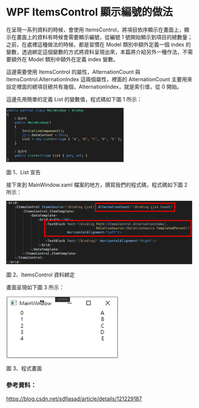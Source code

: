 # WPF ItemsControl 顯示編號的做法

在呈現一系列資料的時候，會使用 ItemsControl，將項目依序顯示在畫面上，顯示在畫面上的資料有時候會需要顯示編號，從編號 1 號開始顯示到項目的總數量；之前，在處裡這種做法的時候，都是習慣在 Model 類別中額外定義一個 index 的變數，透過綁定這個變數的方式將資料呈現出來，本篇將介紹另外一種作法，不需要額外在 Model 類別中額外在定義 index 變數。

這邊需要使用 ItemsControl 的屬性，AlternationCount 與 ItemsControl.AlternationIndex 這兩個屬性，裡面的 AlternationCount 主要用來設定裡面的總項目總共有幾個，AlternationIndex，就是索引值，從 0 開始。


這邊先用簡單的定義 List 的變數值，程式碼如下圖 1 所示：

![](./images/2023-02-16-14-16-10.png)

圖 1、List 宣告

接下來到 MainWindow.xaml 檔案的地方，撰寫我們的程式碼，程式碼如下圖 2 所示：

![](./images/2023-02-20-08-05-46.png)

圖 2、ItemsControl 資料綁定

畫面呈現如下圖 3 所示：

![](./images/2023-02-20-08-06-00.png)

圖 3、程式畫面

### 參考資料：
https://blog.csdn.net/sdfjasad/article/details/121229187
